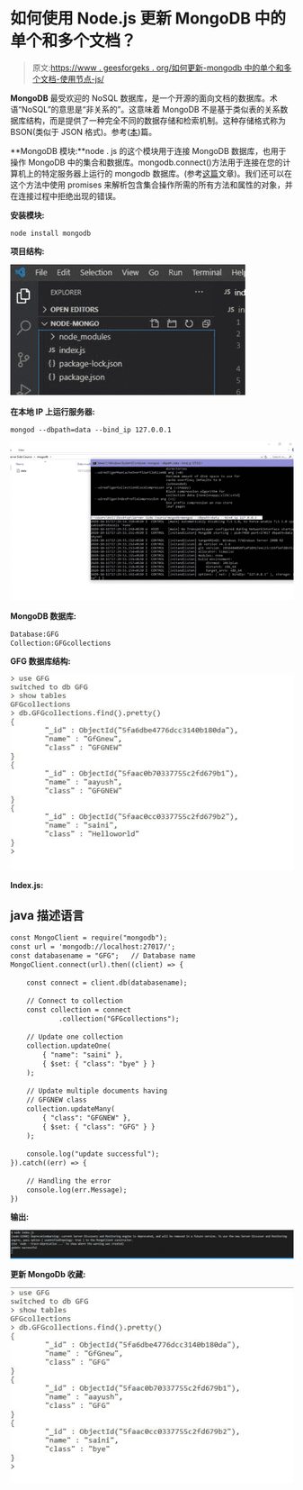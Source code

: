 # 如何使用 Node.js 更新 MongoDB 中的单个和多个文档？

> 原文:[https://www . geesforgeks . org/如何更新-mongodb 中的单个和多个文档-使用节点-js/](https://www.geeksforgeeks.org/how-to-update-single-and-multiple-documents-in-mongodb-using-node-js/)

**MongoDB** 最受欢迎的 NoSQL 数据库，是一个开源的面向文档的数据库。术语“NoSQL”的意思是“非关系的”。这意味着 MongoDB 不是基于类似表的关系数据库结构，而是提供了一种完全不同的数据存储和检索机制。这种存储格式称为 BSON(类似于 JSON 格式)。参考([本](https://www.geeksforgeeks.org/mongodb-an-introduction/))篇。

**MongoDB 模块:**node . js 的这个模块用于连接 MongoDB 数据库，也用于操作 MongoDB 中的集合和数据库。mongodb.connect()方法用于连接在您的计算机上的特定服务器上运行的 mongodb 数据库。(参考[这篇](https://www.geeksforgeeks.org/how-to-connect-mongodb-server-with-node-js/)文章)。我们还可以在这个方法中使用 promises 来解析包含集合操作所需的所有方法和属性的对象，并在连接过程中拒绝出现的错误。

**安装模块:**

```
node install mongodb

```

**项目结构:**

![](img/680c11a4a464432626c22f3eee5f7f10.png)

**在本地 IP 上运行服务器:**

```
mongod --dbpath=data --bind_ip 127.0.0.1

```

![](img/b17079668307c9a66022081b23d3c23d.png)

**MongoDB 数据库:**

```
Database:GFG
Collection:GFGcollections

```

**GFG 数据库结构:**

![](img/70bba757025e358fbb7a109566b7bdb0.png)

**Index.js:**

## java 描述语言

```
const MongoClient = require("mongodb");
const url = 'mongodb://localhost:27017/';
const databasename = "GFG";   // Database name
MongoClient.connect(url).then((client) => {

    const connect = client.db(databasename);

    // Connect to collection
    const collection = connect
            .collection("GFGcollections");

    // Update one collection
    collection.updateOne(
        { "name": "saini" }, 
        { $set: { "class": "bye" } }
    );

    // Update multiple documents having
    // GFGNEW class
    collection.updateMany(
        { "class": "GFGNEW" }, 
        { $set: { "class": "GFG" } }
    );

    console.log("update successful");
}).catch((err) => {

    // Handling the error
    console.log(err.Message);
})
```

**输出:**

![](img/e9e05f9e85fd401922f8bc8b99e4a318.png)

**更新 MongoDb 收藏:**

![](img/08b73c208545a1783e2c2e2c20c7e435.png)